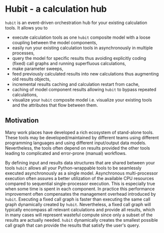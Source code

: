 # Hubit - a calculation hub  

`hubit` is an event-driven orchestration hub for your existing calculation tools. It allows you to 

- execute calculation tools as one `hubit` composite model with a loose coupling between the model components,
- easily run your existing calculation tools in asynchronously in multiple processes,
- query the model for specific results thus avoiding explicitly coding (fixed) call graphs and running superfluous calculations,
- make parameter sweeps,
- feed previously calculated results into new calculations thus augmenting old results objects,
- incremental results caching and calculation restart from cache,
- caching of model component results allowing `hubit` to bypass repeated calculations,
- visualize your `hubit` composite model i.e. visualize your existing tools and the attributes that flow between them.

## Motivation
Many work places have developed a rich ecosystem of stand-alone tools. These tools may be developed/maintained by different teams using different programming languages and using different input/output data models. Nevertheless, the tools often depend on results provided the other tools leading to complicated and error-prone (manual) workflows.

By defining input and results data structures that are shared between your tools `hubit` allows all your Python-wrappable tools to be seamlessly executed asynchronously as a single model. Asynchronous multi-processor execution often assures a better utilization of the available CPU resources compared to sequential single-processor execution. This is especially true when some time is spent in each component. In practice this performance improvement often compensates the management overhead introduced by `hubit`.
Executing a fixed call graph is faster than executing the same call graph dynamically created by `hubit`. Nevertheless, a fixed call graph will typically encompass all relevant calculations and provide all results, which in many cases will represent wasteful compute since only a subset of the results are actually needed. `hubit` dynamically creates the smallest possible call graph that can provide the results that satisfy the user's query. 

